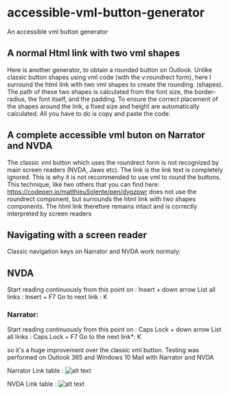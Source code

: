 # accessible-vml-button-generator
An accessible vml button generator

## A normal Html link with two vml shapes


Here is another generator, to obtain a rounded button on Outlook. Unlike classic button shapes using vml code (with the v:roundrect form), here I surround the html link with two vml shapes to create the rounding. (shapes). The path of these two shapes is calculated from the font size, the border-radius, the font itself, and the padding. To ensure the correct placement of the shapes around the link, a fixed size and height are automatically calculated. All you have to do is copy and paste the code. 

## A complete accessible vml buton on Narrator and NVDA

The classic vml button which uses the roundrect form is not recognized by main screen readers (NVDA, Jaws etc). The link is the link text is completely ignored. This is why it is not recommended to use vml to round the buttons.
This technique, like two others that you can find here: https://codepen.io/matthieuSolente/pen/dygzpwr does not use the roundrect component, but surrounds the html link with two shapes components. The html link therefore remains intact and is correctly interpreted by screen readers

## Navigating with a screen reader
Classic navigation keys on Narrator and NVDA work normaly: 

## NVDA

Start reading continuously from this point on : Insert + down arrow
List all links :	Insert + F7
Go to next link	: K

### Narrator:

Start reading continuously from this point on	: Caps Lock + down arrow
List all links :	Caps Lock + F7
Go to the next link*: 	K

so it's a huge improvement over the classic vml button.
Testing was performed on Outlook 365 and Windows 10 Mail with Narrator and NVDA


Narrator Link table :
![alt text](https://github.com/matthieuSolente/accessible-vml-button-generator/edit/main/narrator-link-table.png?raw=true)


NVDA Link table :
![alt text](https://github.com/matthieuSolente/accessible-vml-button-generator/edit/main/Nvda-element-list.PNG?raw=true)
